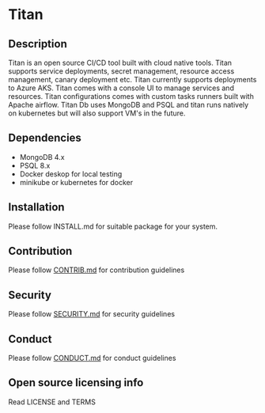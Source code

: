# Titan

## Description

Titan is an open source CI/CD tool built with cloud native tools. Titan supports service deployments, secret management, resource access management, canary deployment etc. Titan currently supports deployments to Azure AKS. Titan comes with a console UI to manage services and resources. Titan configurations comes with custom tasks runners built with Apache airflow. Titan Db uses MongoDB and PSQL and titan runs natively on kubernetes but will also support VM's in the future. 

## Dependencies 

- MongoDB 4.x
- PSQL 8.x
- Docker deskop for local testing 
- minikube or kubernetes for docker 


## Installation 

Please follow INSTALL.md for suitable package for your system. 

## Contribution 

Please follow [CONTRIB.md](https://github.com/KAIYO-OSS/titan/blob/master/CONTRIBUTION.md) for contribution guidelines 

## Security 

Please follow [SECURITY.md](https://github.com/KAIYO-OSS/titan/blob/master/SECURITY.md) for security guidelines 

## Conduct 

Please follow [CONDUCT.md](https://github.com/KAIYO-OSS/titan/blob/master/CONDUCT.md) for conduct guidelines 

## Open source licensing info

Read LICENSE and TERMS
